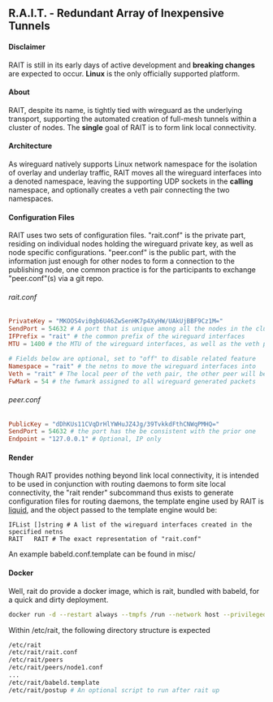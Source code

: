 ## R.A.I.T. - Redundant Array of Inexpensive Tunnels
#### Disclaimer

RAIT is still in its early days of active development and **breaking changes** are expected to occur. **Linux** is the only officially supported platform.

#### About

RAIT, despite its name, is tightly tied with wireguard as the underlying transport, supporting the automated creation of full-mesh tunnels within a cluster of nodes. The **single** goal of RAIT is to form link local connectivity.

#### Architecture

As wireguard natively supports Linux network namespace for the isolation of overlay and underlay traffic, RAIT moves all the wireguard interfaces into a denoted namespace, leaving the supporting UDP sockets in the **calling** namespace, and optionally creates a veth pair connecting the two namespaces.

#### Configuration Files

RAIT uses two sets of configuration files. "rait.conf" is the private part, residing on individual nodes holding the wireguard private key, as well as node specific configurations. "peer.conf" is the public part, with the information just enough for other nodes to form a connection to the publishing node, one common practice is for the participants to exchange "peer.conf"(s) via a git repo.

###### rait.conf
```toml
PrivateKey = "MKOOS4vi0gb6U46ZwSenHK7p4XyHW/UAkUjBBF9Cz1M="
SendPort = 54632 # A port that is unique among all the nodes in the cluster
IFPrefix = "rait" # the common prefix of the wireguard interfaces
MTU = 1400 # the MTU of the wireguard interfaces, as well as the veth pair if enabled

# Fields below are optional, set to "off" to disable related feature
Namespace = "rait" # the netns to move the wireguard interfaces into
Veth = "rait" # The local peer of the veth pair, the other peer will be named "host"
FwMark = 54 # the fwmark assigned to all wireguard generated packets
```
###### peer.conf
```toml
PublicKey = "dDhKUs11CVqDrHlYWHuJZ4Jg/39TvkkdFthCNWqPMHQ="
SendPort = 54632 # the port has the be consistent with the prior one
Endpoint = "127.0.0.1" # Optional, IP only
```

#### Render

Though RAIT provides nothing beyond link local connectivity, it is intended to be used in conjunction with routing daemons to form site local connectivity, the "rait render" subcommand thus exists to generate configuration files for routing daemons, the template engine used by RAIT is [liquid](https://shopify.github.io/liquid/), and the object passed to the template engine would be:

```
IFList []string # A list of the wireguard interfaces created in the specified netns
RAIT   RAIT # The exact representation of "rait.conf"
```

An example babeld.conf.template can be found in misc/

#### Docker

Well, rait do provide a docker image, which is rait, bundled with babeld, for a quick and dirty deployment.

```bash
docker run -d --restart always --tmpfs /run --network host --privileged --name rait -v /etc/rait:/etc/rait nickcao/rait
```

Within /etc/rait, the following directory structure is expected

```bash
/etc/rait
/etc/rait/rait.conf
/etc/rait/peers
/etc/rait/peers/node1.conf
...
/etc/rait/babeld.template
/etc/rait/postup # An optional script to run after rait up
```

